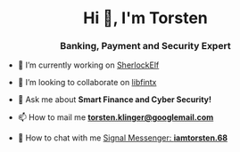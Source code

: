 <h1 align="center">Hi 👋, I'm Torsten</h1>
<h3 align="center">Banking, Payment and Security Expert</h3>

- 🔭 I’m currently working on [SherlockElf](https://github.com/iamtorsten/SherlockElf)

- 👯 I’m looking to collaborate on [libfintx](https://github.com/libfintx/libfintx)

- 💬 Ask me about **Smart Finance and Cyber Security!**

- 📫 How to mail me **torsten.klinger@googlemail.com**

- 📩 How to chat with me [Signal Messenger: **iamtorsten.68**](https://signal.me/#eu/mo5BMKR_y_K3CsQkm_t1SQ6eMbcKGTI4ib2nSlvENQZdALN35aRBR7OIXuMZdfVz)


